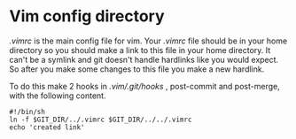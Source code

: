 Vim config directory
====================

*.vimrc* is the main config file for vim. Your *.vimrc* file should be in your home directory so you should make a link to this file in your home directory. It can't be a symlink and git doesn't handle hardlinks like you would expect. So after you make some changes to this file you make a new hardlink. 

To do this make 2 hooks in *.vim/.git/hooks* , post-commit and post-merge, with the following content.

    #!/bin/sh
    ln -f $GIT_DIR/../.vimrc $GIT_DIR/../../.vimrc
    echo 'created link'
